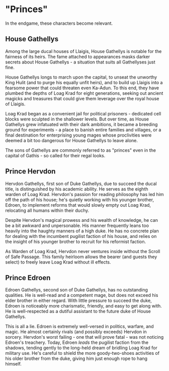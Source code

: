 # "Princes"

In the endgame, these characters become relevant.

## House Gathellys

Among the large ducal houses of Llaigis, House Gathellys is notable for
the fairness of its heirs. The fame attached to appearances masks darker
secrets about House Gathellys - a situation that suits all Gathellyses
just fine.

House Gathellys longs to march upon the capital, to unseat the unworthy
King Hulit (and to purge his equally unfit heirs), and to build up
Llaigis into a fearsome power that could threaten even Ka-Adun. To this
end, they have plumbed the depths of Loag Krad for eight generations,
seeking out ancient magicks and treasures that could give them leverage
over the royal house of Llaigis.

Loag Krad began as a convenient jail for political prisoners - dedicated
cell blocks were sculpted in the shallower levels. But over time, as
House Gathellys grew infatuated with their dark ambitions, it became
a breeding ground for experiments - a place to banish entire families
and villages, or a final destination for enterprising young mages whose
proclivities were deemed a bit too dangerous for House Gathellys to
leave alone.

The sons of Gathellys are commonly referred to as "princes" even in the
capital of Gathis - so called for their regal looks.

## Prince Hervdon

Hervdon Gathellys, first son of Duke Gathellys, due to succeed the ducal
title, is distinguished by his academic ability. He serves as the eighth
warden of Loag Krad. Hervdon's passion for reading philosophy has led
him off the path of his house; he's quietly working with his younger
brother, Edroen, to implement reforms that would slowly empty out Loag
Krad, relocating all humans within their duchy.

Despite Hervdon's magical prowess and his wealth of knowledge, he can
be a bit awkward and unpersonable. His manner frequently leans too
heavily into the haughty manners of a high duke. He has no concrete
plan for dealing with the incumbent pugilist faction of his house, and
relies on the insight of his younger brother to recruit for his
reformist faction.

As Warden of Loag Krad, Hervdon never ventures inside without the Scroll
of Safe Passage. This family heirloom allows the bearer (and guests they
select) to freely leave Loag Krad without ill effects.

## Prince Edroen

Edroen Gathellys, second son of Duke Gathellys, has no outstanding
qualities. He is well-read and a competent mage, but does not exceed his
elder brother in either regard. With little pressure to succeed the
duke, Edroen is noticeably more charismatic, friendly, and easy to get
along with. He is well-respected as a dutiful assistant to the future
duke of House Gathellys.

This is all a lie. Edroen is extremely well-versed in politics, warfare,
and magic. He almost certainly rivals (and possibly exceeds) Hervdon in
sorcery. Hervdon's worst failing - one that will prove fatal - was not
noticing Edroen's treachery. Today, Edroen _leads_ the pugilist faction
from the shadows, tending gently to the long-held dream of bridling Loag
Krad for military use. He's careful to shield the more goody-two-shoes
activities of his older brother from the duke, giving him just enough
rope to hang himself.
